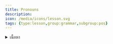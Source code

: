 ```yaml
---
title: Pronouns
description: 
icon: /media/icons/lesson.svg
tags: {type:lesson,group:grammar,subgroup:pos}
---
```


<details>
<summary>เนื้อหา</summary>

<details>

<summary>แบบฝึกหัด</summary>

<details>